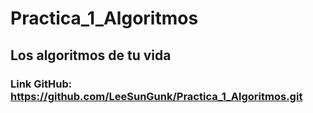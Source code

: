 # Practica_1_Algoritmos
## Los algoritmos de tu vida
### Link GitHub: https://github.com/LeeSunGunk/Practica_1_Algoritmos.git
